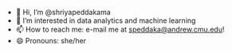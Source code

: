 - 👋 Hi, I’m @shriyapeddakama
- 👀 I’m interested in data analytics and machine learning
- 📫 How to reach me: e-mail me at speddaka@andrew.cmu.edu!
- 😄 Pronouns: she/her

<!---
shriyapeddakama/shriyapeddakama is a ✨ special ✨ repository because its `README.md` (this file) appears on your GitHub profile.
You can click the Preview link to take a look at your changes.
--->
